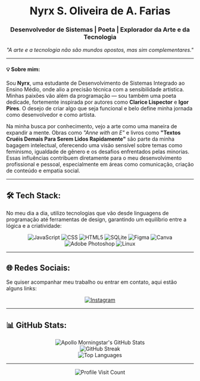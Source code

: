 <h1 align="center">Nyrx S. Oliveira de A. Farias</h1>

<h3 align="center">Desenvolvedor de Sistemas | Poeta | Explorador da Arte e da Tecnologia</h3>

<p align="center">
    <em>"A arte e a tecnologia não são mundos opostos, mas sim complementares."</em>
</p>

---

<h4>💡 Sobre mim:</h4>
<p>
Sou <strong>Nyrx</strong>, uma estudante de Desenvolvimento de Sistemas Integrado ao Ensino Médio, onde alio a precisão técnica com a sensibilidade artística. Minhas paixões vão além da programação — sou também uma poeta dedicade, fortemente inspirada por autores como <strong>Clarice Lispector</strong> e <strong>Igor Pires</strong>. O desejo de criar algo que seja funcional e belo define minha jornada como desenvolvedor e como artista.
</p>

<p>
Na minha busca por conhecimento, vejo a arte como uma maneira de expandir a mente. Obras como <em>"Anne with an E"</em> e livros como <strong>"Textos Cruéis Demais Para Serem Lidos Rapidamente"</strong> são parte da minha bagagem intelectual, oferecendo uma visão sensível sobre temas como feminismo, igualdade de gênero e os desafios enfrentados pelas minorias. Essas influências contribuem diretamente para o meu desenvolvimento profissional e pessoal, especialmente em áreas como comunicação, criação de conteúdo e empatia social.
</p>

---

## 🛠️ Tech Stack:
<p>
No meu dia a dia, utilizo tecnologias que vão desde linguagens de programação até ferramentas de design, garantindo um equilíbrio entre a lógica e a criatividade:
</p>

<p align="center">
  <img src="https://img.shields.io/badge/JavaScript-%23323330.svg?style=for-the-badge&logo=javascript&logoColor=%23F7DF1E" alt="JavaScript" />
  <img src="https://img.shields.io/badge/CSS-%231572B6.svg?style=for-the-badge&logo=css3&logoColor=white" alt="CSS" />
  <img src="https://img.shields.io/badge/HTML5-%23E34F26.svg?style=for-the-badge&logo=html5&logoColor=white" alt="HTML5" />
  <img src="https://img.shields.io/badge/SQLite-%2307405e.svg?style=for-the-badge&logo=sqlite&logoColor=white" alt="SQLite" />
  <img src="https://img.shields.io/badge/Figma-%23F24E1E.svg?style=for-the-badge&logo=figma&logoColor=white" alt="Figma" />
  <img src="https://img.shields.io/badge/Canva-%2300C4CC.svg?style=for-the-badge&logo=canva&logoColor=white" alt="Canva" />
  <img src="https://img.shields.io/badge/Photoshop-%2331A8FF.svg?style=for-the-badge&logo=adobephotoshop&logoColor=white" alt="Adobe Photoshop" />
  <img src="https://img.shields.io/badge/Linux-FCC624?style=for-the-badge&logo=linux&logoColor=black" alt="Linux" />
</p>

---

## 🌐 Redes Sociais:
<p>
Se quiser acompanhar meu trabalho ou entrar em contato, aqui estão alguns links:
</p>

<p align="center">
  <a href="https://instagram.com/apollo_nyrx" target="_blank">
    <img src="https://img.shields.io/badge/Instagram-%23E4405F.svg?style=for-the-badge&logo=Instagram&logoColor=white" alt="Instagram" />
  </a>
</p>

---

## 📊 GitHub Stats:
<p align="center">
  <img src="https://github-readme-stats.vercel.app/api?username=ApolloMorningstar&theme=dark&hide_border=false&include_all_commits=false&count_private=false" alt="Apollo Morningstar's GitHub Stats" /><br/>
  <img src="https://github-readme-streak-stats.herokuapp.com/?user=ApolloMorningstar&theme=dark&hide_border=false" alt="GitHub Streak" /><br/>
  <img src="https://github-readme-stats.vercel.app/api/top-langs/?username=ApolloMorningstar&theme=dark&hide_border=false&include_all_commits=false&count_private=false&layout=compact" alt="Top Languages" />
</p>

---

<p align="center">
  <img src="https://visitcount.itsvg.in/api?id=ApolloMorningstar&icon=0&color=0" alt="Profile Visit Count" />
</p>

<!-- Proudly created with GPRM ( https://gprm.itsvg.in ) -->
